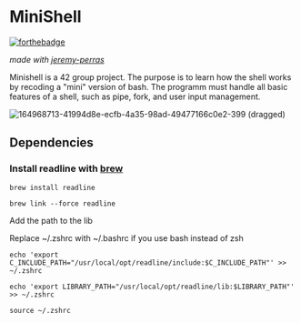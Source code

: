 # MiniShell
[![forthebadge](https://forthebadge.com/images/badges/made-with-c.svg)](https://forthebadge.com)

_made with [jeremy-perras](https://github.com/jeremy-perras)_

Minishell is a 42 group project. The purpose is to learn how the shell works by recoding a "mini" version of bash. The programm must handle all basic features of a shell, such as pipe, fork, and user input management.
 
![164968713-41994d8e-ecfb-4a35-98ad-49477166c0e2-399 (dragged)](https://user-images.githubusercontent.com/105823790/169653875-1775c38d-561b-4186-9faa-d13b12eec2a2.png)


## Dependencies
### Install readline with [brew](https://brew.sh/)
```
brew install readline
```

```
brew link --force readline
```

Add the path to the lib

Replace ~/.zshrc with ~/.bashrc if you use bash instead of zsh
```
echo 'export C_INCLUDE_PATH="/usr/local/opt/readline/include:$C_INCLUDE_PATH"' >> ~/.zshrc
```
```
echo 'export LIBRARY_PATH="/usr/local/opt/readline/lib:$LIBRARY_PATH"' >> ~/.zshrc
```
```
source ~/.zshrc
```
